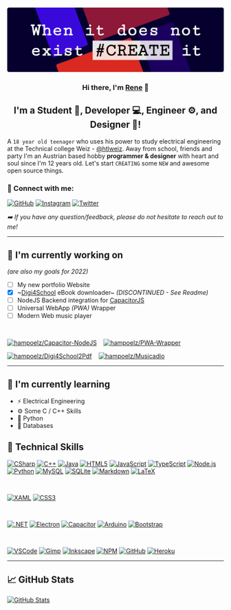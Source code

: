 <p align="center">
  <a href="https://hampoelz.net/">
    <img src="https://github.com/hampoelz/Branding/raw/master/rendered/banner/banner-small-rounded.png" alt="When it does not exist #CREATE it!">
  </a>
</p>

<h3 align="center">
Hi there, I'm <a href="https://hampoelz.net/" target="_blank" rel="noreferrer">Rene</a> 👋
</h3>

<h2 align="center">
I'm a Student 🎒, Developer 💻, Engineer ⚙️, and Designer 🎨!
</h2> 

A `18 year old teenager` who uses his power to study electrical engineering at the Technical college Weiz - [@htlweiz](https://github.com/htlweiz). Away from school, friends and party I'm an Austrian based hobby **programmer & designer** with heart and soul since I'm 12 years old. Let's start `CREATING` some `NEW` and awesome open source things.

### 🤝 Connect with me:
[![GitHub](https://img.shields.io/badge/GitHub-100000?style=for-the-badge&logo=github&logoColor=white)](https://github.com/hampoelz)
[![Instagram](https://img.shields.io/badge/Instagram-E4405F?style=for-the-badge&logo=instagram&logoColor=white)](https://www.instagram.com/rene_hampi/)
[![Twitter](https://img.shields.io/badge/Twitter-1DA1F2?style=for-the-badge&logo=twitter&logoColor=white)](https://twitter.com/rene_hampi/)
</br>

_➡️ If you have any question/feedback, please do not hesitate to reach out to me!_

---

## 🔭 I'm currently working on
_(are also my goals for 2022)_
- [ ] My new portfolio Website
- [x] ~[Digi4School](https://digi4school.at/) eBook downloader~ _(DISCONTINUED - See Readme)_
- [ ] NodeJS Backend integration for [CapacitorJS](https://capacitorjs.com/)
- [ ] Universal WebApp _(PWA)_ Wrapper
- [ ] Modern Web music player

</br>
<p align="left">
  <a href="https://github.com/hampoelz/Capacitor-NodeJS"><img src="https://github-readme-stats.vercel.app/api/pin/?username=hampoelz&repo=Capacitor-NodeJS" alt="hampoelz/Capacitor-NodeJS"></a>
  &nbsp;&nbsp;
  <a href="https://github.com/hampoelz/PWA-Wrapper"><img src="https://github-readme-stats.vercel.app/api/pin/?username=hampoelz&repo=PWA-Wrapper" alt="hampoelz/PWA-Wrapper"></a>
</p>
<p align="left">
  <a href="https://github.com/hampoelz/Digi4School2Pdf"><img src="https://github-readme-stats.vercel.app/api/pin/?username=hampoelz&repo=Digi4School2Pdf" alt="hampoelz/Digi4School2Pdf"></a>
  &nbsp;&nbsp;
  <a href="https://github.com/hampoelz/Musicadio"><img src="https://github-readme-stats.vercel.app/api/pin/?username=hampoelz&repo=Musicadio" alt="hampoelz/Musicadio"></a>
</p>

---

## 🌱 I'm currently learning

- ⚡ Electrical Engineering
- ⚙️ Some C / C++ Skills
- 🐍 Python
- 💾 Databases

## 💼 Technical Skills

[![CSharp](https://img.shields.io/badge/Code-CSharp-informational?style=flat&logo=CSharp&color=239120)](https://en.wikipedia.org/wiki/C_Sharp_(programming_language))
[![C++](https://img.shields.io/badge/Code-C++-informational?style=flat&logo=C++&color=00599C)](https://en.wikipedia.org/wiki/C++)
[![Java](https://img.shields.io/badge/Code-Java-informational?style=flat&logo=Java&color=007396)](https://en.wikipedia.org/wiki/Java_(programming_language))
[![HTML5](https://img.shields.io/badge/Code-HTML5-informational?style=flat&logo=HTML5&color=E34F26)](https://en.wikipedia.org/wiki/HTML5)
[![JavaScript](https://img.shields.io/badge/Code-JavaScript-informational?style=flat&logo=JavaScript&color=F7DF1E)](https://en.wikipedia.org/wiki/JavaScript)
[![TypeScript](https://img.shields.io/badge/Code-TypeScript-informational?style=flat&logo=TypeScript&color=3178C6)](https://en.wikipedia.org/wiki/TypeScript)
[![Node.js](https://img.shields.io/badge/Code-Node.js-informational?style=flat&logo=Node.js&color=339933)](https://en.wikipedia.org/wiki/Node.js)
[![Python](https://img.shields.io/badge/Code-Python-informational?style=flat&logo=Python&color=3776AB)](https://en.wikipedia.org/wiki/Python_(programming_language))
[![MySQL](https://img.shields.io/badge/Code-MySQL-informational?style=flat&logo=MySQL&color=4479A1)](https://en.wikipedia.org/wiki/MySQL)
[![SQLite](https://img.shields.io/badge/Code-SQLite-informational?style=flat&logo=SQLite&color=003B57)](https://en.wikipedia.org/wiki/SQLite)
[![Markdown](https://img.shields.io/badge/Code-Markdown-informational?style=flat&logo=Markdown&color=000000)](https://en.wikipedia.org/wiki/Markdown)
[![LaTeX](https://img.shields.io/badge/Code-LaTeX-informational?style=flat&logo=LaTeX&color=008080)](https://en.wikipedia.org/wiki/LaTeX)

</br>

[![XAML](https://img.shields.io/badge/Style-XAML-informational?style=flat&logo=XAML&color=0C54C2)](https://de.wikipedia.org/wiki/Extensible_Application_Markup_Language)
[![CSS3](https://img.shields.io/badge/Style-CSS3-informational?style=flat&logo=CSS3&color=1572B6)](https://de.wikipedia.org/wiki/Cascading_Style_Sheets)

</br>

[![.NET](https://img.shields.io/badge/Framework-.NET-informational?style=flat&logo=.NET&color=512BD4)](https://dotnet.microsoft.com/en-us/)
[![Electron](https://img.shields.io/badge/Framework-Electron-informational?style=flat&logo=Electron&color=47848F)](https://www.electronjs.org/)
[![Capacitor](https://img.shields.io/badge/Framework-Capacitor-informational?style=flat&logo=Capacitor&color=119EFF)](https://capacitorjs.com/)
[![Arduino](https://img.shields.io/badge/Framework-Arduino-informational?style=flat&logo=Arduino&color=00979D)](https://www.arduino.cc/)
[![Bootstrap](https://img.shields.io/badge/Framework-Bootstrap-informational?style=flat&logo=Bootstrap&color=7952B3)](https://getbootstrap.com/)

</br>

[![VSCode](https://img.shields.io/badge/Tools-VSCode-informational?style=flat&logo=VisualStudioCode&color=007ACC)](https://code.visualstudio.com/)
[![Gimp](https://img.shields.io/badge/Tools-Gimp-informational?style=flat&logo=GIMP&color=5C5543)](https://www.gimp.org/)
[![Inkscape](https://img.shields.io/badge/Tools-Inkscape-informational?style=flat&logo=Inkscape&color=000000)](https://inkscape.org/)
[![NPM](https://img.shields.io/badge/Tools-NPM-informational?style=flat&logo=NPM&color=CB3837)](https://www.npmjs.com/)
[![GitHub](https://img.shields.io/badge/Tools-GitHub-informational?style=flat&logo=GitHub&color=181717)](https://github.com/)
[![Heroku](https://img.shields.io/badge/Tools-Heroku-informational?style=flat&logo=Heroku&color=430098)](https://www.heroku.com/)

---

## 📈 GitHub Stats 

[![GitHub Stats](https://github-readme-stats.vercel.app/api?username=hampoelz&show_icons=true)](https://github.com/hampoelz)
